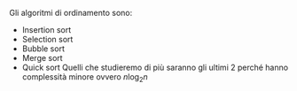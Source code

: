 Gli algoritmi di ordinamento sono:
- Insertion sort
- Selection sort
- Bubble sort
- Merge sort 
- Quick sort
	Quelli che studieremo di più saranno gli ultimi 2 perché hanno complessità minore ovvero $n\log_2 n$  